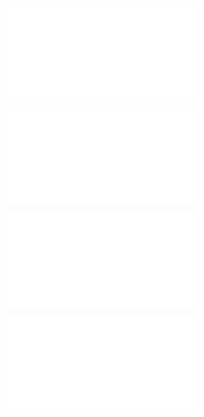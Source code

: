 ![@](steps/prompt.9ee3621d.md)

![@](steps/_.ae61325b.md)

![@](steps/approach.3e0d5a8f.md)

![@](steps/_.eb4d1820.md)